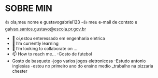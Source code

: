 # SOBRE MIN

👍 ola,meu nome e gustavogabriel123
-:+1: meu e-mail de contato e galvao.santos.gustavo@escola.pr.gov.br
- 👀 oi,estou enteressado em engenharia eletrica
- 🌱 I’m currently learning 
- 💞️ I’m looking to collaborate on ...
- 📫 How to reach me...
-Gosto de futebol
- Gosto de basquete
-jogo varios jogos eletronicoss
-Estudo antonio inglesias
-estou no primeiro ano do ensino medio
_trabalho na pizzaria chester
<!---
gustavogabriel123/gustavogabriel123 is a ✨ special ✨ repository because its `README.md` (this file) appears on your GitHub profile.
You can click the Preview link to take a look at your changes.
--->
